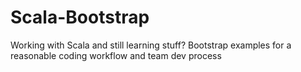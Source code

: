 # Scala-Bootstrap
Working with Scala and still learning stuff? Bootstrap examples for a reasonable coding workflow and team dev process
